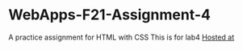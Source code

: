 # WebApps-F21-Assignment-4
A practice assignment for HTML with CSS
This is for lab4
[Hosted at](https://44-563-webapps-f21.github.io/webapps-f21-assignment-4-S545258/play.html)
